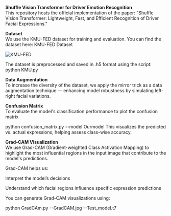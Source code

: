 **Shuffle Vision Transformer for Driver Emotion Recognition**
<br>
This repository hosts the official implementation of the paper:
"Shuffle Vision Transformer: Lightweight, Fast, and Efficient Recognition of Driver Facial Expressions."

**Dataset**
<br>
We use the KMU-FED dataset for training and evaluation.
You can find the dataset here: KMU-FED Dataset

![KMU-FED](https://raw.githubusercontent.com/username/repo-name/branch-name/images/kmu-fed.jpg)




The dataset is preprocessed and saved in .h5 format using the script:
python KMU.py

**Data Augmentation**
<br>
To increase the diversity of the dataset, we apply the mirror trick as a data augmentation technique — enhancing model robustness by simulating left-right facial variations.

**Confusion Matrix**
<br>
To evaluate the model's classification performance to plot the confusion matrix


python confusion_matrix.py --model Ourmodel
This visualizes the predicted vs. actual expressions, helping assess class-wise accuracy.

**Grad-CAM Visualization**
<br>
We use Grad-CAM (Gradient-weighted Class Activation Mapping) to highlight the most influential regions in the input image that contribute to the model's predictions.

Grad-CAM helps us:

Interpret the model’s decisions

Understand which facial regions influence specific expression predictions

You can generate Grad-CAM visualizations using:

python GradCAm.py --GradCAM.jpg --Test_model.t7
